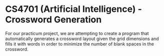 # CS4701 (Artificial Intelligence) - Crossword Generation

For our practicum project, we are attempting to create a program that automatically generates a crossword layout given the grid dimensions and fills it with words in order to minimize the number of blank spaces in the crossword.
